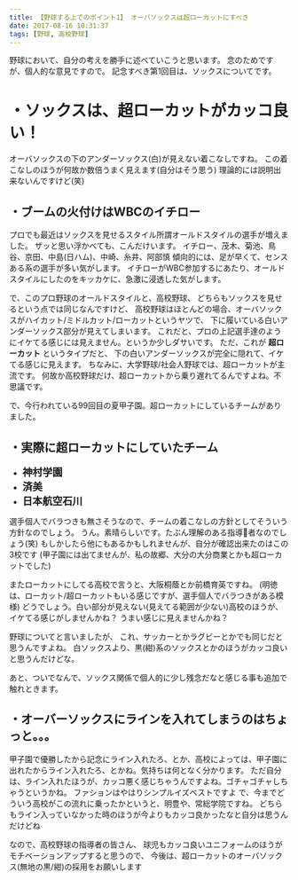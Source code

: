 ```yaml
---
title: 【野球する上でのポイント1】 オーバソックスは超ローカットにすべき
date: 2017-08-16 10:31:37
tags: [野球, 高校野球]
---
```


野球において、自分の考えを勝手に述べていこうと思います。
念のためですが、個人的な意見ですので。
記念すべき第1回目は、ソックスについてです。

<!-- more -->

#  ・ソックスは、超ローカットがカッコ良い！

オーバソックスの下のアンダーソックス(白)が見えない着こなしですね。
この着こなしのほうが何故か数倍うまく見えます(自分はそう思う)
理論的には説明出来ないんですけど(笑)

## ・ブームの火付けはWBCのイチロー
プロでも最近はソックスを見せるスタイル所謂オールドスタイルの選手が増えました。
ザッと思い浮かべても、こんだけいます。
イチロー、茂木、菊池、鳥谷、京田、中島(日ハム)、中崎、糸井、阿部慎
傾向的には、足が早くて、センスある系の選手が多い気がします。
イチローがWBC参加するにあたり、オールドスタイルにしたのをキッカケに、急激に浸透した気がします。

で、このプロ野球のオールドスタイルと、高校野球、
どちらもソックスを見せるという点では同じなんですけど、
高校野球はほとんどの場合、オーバソックスがハイカット/ミドルカット/ローカットというヤツで、
下に履いている白いアンダーソックス部分が見えてしまいます。
これだと、プロの上記選手達のようにイケてる感じには見えません。というか少しダサいです。
ただ、これが **超ローカット** というタイプだと、
下の白いアンダーソックスが完全に隠れて、イケてる感じに見えます。
ちなみに、大学野球/社会人野球では、超ローカットが主流です。
何故か高校野球だけ、超ローカットから乗り遅れてるんですよね。不思議です。

で、今行われている99回目の夏甲子園。超ローカットにしているチームがありました。

## ・実際に超ローカットにしていたチーム
-  **<span style="font-size: 18px">神村学園</span>**
-  **<span style="font-size: 18px">済美</span>**
-  **<span style="font-size: 18px">日本航空石川</span>**

選手個人でバラつきも無さそうなので、チームの着こなしの方針としてそういう方針なのでしょう。
うん。素晴らしいです。たぶん理解のある指導者なのでしょう(笑)
もしかしたら他にもあるかもしれませんが、自分が確認出来たのはこの3校です
(甲子園には出てませんが、私の故郷、大分の大分商業とかも超ローカットでした)

またローカットにしてる高校で言うと、大阪桐蔭とか前橋育英ですね。
(明徳は、ローカット/超ローカットもいる感じですが、選手個人でバラつきがある模様)
どうでしょう。白い部分が見えない(見えてる範囲が少ない)高校のほうが、
イケてる感じがしませんかね？ うまい感じに見えませんかね？

野球についてと言いましたが、
これ、サッカーとかラグビーとかでも同じだと思うんですよね。
白ソックスより、黒(紺)系のソックスとかのほうがカッコ良いと思うんだけどな。

あと、ついでなんで、ソックス関係で個人的に少し残念だなと感じる事も追加で触れときます。

## ・オーバーソックスにラインを入れてしまうのはちょっと。。。
甲子園で優勝したから記念にライン入れたろ、とか、高校によっては、甲子園に出れたからライン入れたろ、とかね。気持ちは何となく分かります。
ただ自分は、ライン入れたほうが、カッコ悪く感じちゃうんですよね。ゴチャゴチャしちゃうというかね。
ファションはやはりシンプルイズベストですよ
で、今までどういう高校がこの流れに乗ったかというと、明豊や、常総学院ですね。
どちらもライン入っていなかった時のほうが今よりもカッコ良かったなと自分は思うんだけどね

なので、高校野球の指導者の皆さん、
球児もカッコ良いユニフォームのほうがモチベーションアップすると思うので、
今後は、超ローカットのオーバソックス(無地の黒/紺)の採用をお願いします
